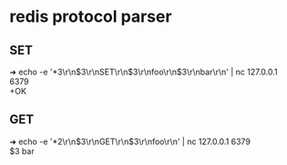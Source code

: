 # redis protocol parser

## SET
➜ echo -e '*3\r\n$3\r\nSET\r\n$3\r\nfoo\r\n$3\r\nbar\r\n' | nc 127.0.0.1 6379
<br />
+OK

## GET
➜ echo -e '*2\r\n$3\r\nGET\r\n$3\r\nfoo\r\n' | nc 127.0.0.1 6379
<br />
$3
bar
